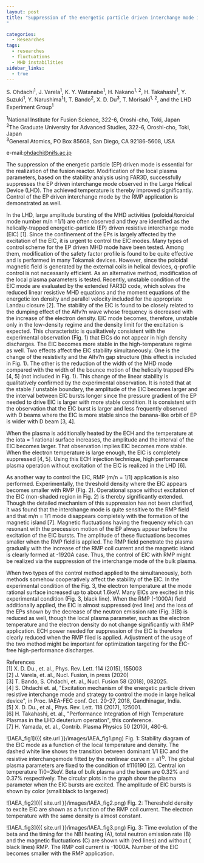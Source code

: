 ```yaml
---
layout: post
title: "Suppression of the energetic particle driven interchange mode in the Large Helical Device
"

categories:
  - Researches
tags:
  - researches
  - fluctuations
  - MHD instabilities
sidebar_links:
  - true
---
```


S. Ohdachi<sup>1</sup>, J. Varela<sup>1</sup>, K. Y. Watanabe<sup>1</sup>, H. Nakano<sup>1, 2</sup>, H. Takahashi<sup>1</sup>, Y. Suzuki<sup>1</sup>, Y. Narushima<sup>1</sup>1, T. Bando<sup>2</sup>, X. D. Du<sup>3</sup>, T. Morisaki<sup>1, 2</sup>, and the LHD Experiment Group<sup>1</sup>

<sup>1</sup>National Institute for Fusion Science, 322-6, Oroshi-cho, Toki, Japan <br>
<sup>2</sup>The Graduate University for Advanced Studies, 322-6, Oroshi-cho, Toki, Japan <br>
<sup>3</sup>General Atomics, PO Box 85608, San Diego, CA 92186-5608, USA <br>

e-mail:ohdachi@nifs.ac.jp

The suppression of the energetic particle (EP) driven mode is essential for the realization of the fusion reactor. Modification of the local plasma parameters, based on the stability analysis using FAR3D, successfully suppresses the EP driven interchange mode observed in the Large Helical Device (LHD). The achieved temperature is thereby improved significantly. Control of the EP driven interchange mode by the RMP application is demonstrated as well. 


In the LHD, large amplitude bursting of the MHD activities (poloidal/toroidal mode number m/n =1/1) are often observed and they are identified as the helically-trapped energetic-particle (EP) driven resistive interchange mode (EIC) [1]. Since the confinement of the EPs is largely affected by the excitation of the EIC, it is urgent to control the EIC modes. Many types of control scheme for the EP driven MHD mode have been tested. Among them, modification of the safety factor profile is found to be quite effective and is performed in many Tokamak devices. However, since the poloidal magnetic field is generated by the external coils in helical devices, q-profile control is not necessarily efficient. As an alternative method, modification of the local plasma parameters is tested. Recently, unstable condition of the EIC mode are evaluated by the extended FAR3D code, which solves the reduced linear resistive MHD equations and the moment equations of the energetic ion density and parallel velocity included for the appropriate Landau closure [2]. The stability of the EIC is found to be closely related to the dumping effect of the Alfv?n wave whose frequency is decreased with the increase of the electron density. EIC mode becomes, therefore, unstable only in the low-density regime and the density limit for the excitation is expected. This characteristic is qualitatively consistent with the experimental observation (Fig. 1) that EICs do not appear in high density discharges. The EIC becomes more stable in the high-temperature regime as well. Two effects affect the EIC stability simultaneously. One is the change of the resistivity and the Alfv?n gap structure (this effect is included in Fig. 1). The other is the reduction of the width of the MHD mode compared with the width of the bounce motion of the helically trapped EPs [4, 5] (not included in Fig. 1). This change of the linear stability is qualitatively confirmed by the experimental observation. It is noted that at the stable / unstable boundary, the amplitude of the EIC becomes larger and the interval between EIC bursts longer since the pressure gradient of the EP needed to drive EIC is larger with more stable condition. It is consistent with the observation that the EIC burst is larger and less frequently observed with D beams where the EIC is more stable since the banana-like orbit of EP is wider with D beam [3, 4]. 


When the plasma is additionally heated by the ECH and the temperature at the iota = 1 rational surface increases, the amplitude and the interval of the EIC becomes larger. That observation implies EIC becomes more stable. When the electron temperature is large enough, the EIC is completely suppressed [4, 5]. Using this ECH injection technique, high performance plasma operation without excitation of the EIC is realized in the LHD [6]. 


As another way to control the EIC, RMP (m/n = 1/1) application is also performed. Experimentally, the threshold density where the EIC appears becomes smaller with RMP (Fig. 2). Operational space without excitation of the EIC (non-shaded region in Fig. 2) is thereby significantly extended. Though the detailed mechanism of this suppression has not been clarified, it was found that the interchange mode is quite sensitive to the RMP field and that m/n = 1/1 mode disappears completely with the formation of the magnetic island [7]. Magnetic fluctuations having the frequency which can resonant with the precession motion of the EP always appear before the excitation of the EIC bursts. The amplitude of these fluctuations becomes smaller when the RMP field is applied. The RMP field penetrate the plasma gradually with the increase of the RMP coil current and the magnetic island is clearly formed at -1920A case. Thus, the control of EIC with RMP might be realized via the suppression of the interchange mode of the bulk plasma.


When two types of the control method applied to the simultaneously, both methods somehow cooperatively affect the stability of the EIC. In the experimental condition of the Fig. 3, the electron temperature at the mode rational surface increased up to about 1.6keV. Many EICs are excited in this experimental condition (Fig. 3, black line). When the RMP (-1000A) field additionally applied, the EIC is almost suppressed (red line) and the loss of the EPs shown by the decrease of the neutron emission rate (Fig. 3(B) is reduced as well, though the local plasma parameter, such as the electron temperature and the electron density do not change significantly with RMP application. ECH power needed for suppression of the EIC is therefore clearly reduced when the RMP filed is applied. Adjustment of the usage of the two method might be important for optimization targeting for the EIC-free high-performance discharges.


References <br>
[1] X. D. Du., et. al., Phys. Rev. Lett. 114 (2015), 155003 <br>
[2] J. Varela, et. al., Nucl. Fusion, in press (2020) <br>
[3] T. Bando, S. Ohdachi, et. al., Nucl. Fusion 58 (2018), 082025. <br>
[4] S. Ohdachi et. al, "Excitation mechanism of the energetic particle driven resistive interchange mode and strategy to control the mode in large helical device", in Proc. IAEA-FEC conf. Oct. 20-27, 2018, Gandhinagar, India.  <br>
[5] X. D. Du., et al., Phys. Rev. Lett. 118 (2017), 125001. <br>
[6] H. Takahashi, et. al., "Performance Integration of High Temperature Plasmas in the LHD deuterium operation", this conference.  <br>
[7] H. Yamada, et. al., Contrib. Plasma Physics 50 (2010), 480-6.  <br>


![IAEA_fig1]({{ site.url }}/images/IAEA_fig1.png)
Fig. 1: Stability diagram of the EIC mode as a function of the local temperature and density. The dashed white line shows the transition between dominant 1/1 EIC and the resistive interchangemode fitted by the nonlinear curve n = aT<sup>b</sup>. The global plasma parameters are fixed to the condition of #116190 [2]. Central ion temperature Ti0=2keV. Beta of bulk plasma and the beam are  0.32% and 0.37% respectively. The circular plots in the graph show the plasma parameter when the EIC bursts are excited. The amplitude of EIC bursts is shown by color (small:black to large:red)


![IAEA_fig2]({{ site.url }}/images/IAEA_fig2.png)
Fig. 2: Thereshold density to excite EIC are shown as a function of the RMP coil current. The electron temperature with the same density is almost constant.


![IAEA_fig3]({{ site.url }}/images/IAEA_fig3.png)
Fig. 3: Time evolution of the beta and the timing for the NBI heating (A), total neutron emission rate (B) and the magnetic fluctuations (C) are shown with (red lines) and without ( black lines) RMP. The RMP coil current is -1000A. Number of the EIC becomes smaller with the RMP application.
